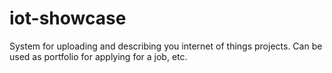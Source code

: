 # iot-showcase
System for uploading and describing you internet of things projects. Can be used as portfolio for applying for a job, etc.
